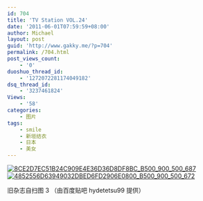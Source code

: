 ```yaml
---
id: 704
title: 'TV Station VOL.24'
date: '2011-06-01T07:59:59+08:00'
author: Michael
layout: post
guid: 'http://www.gakky.me/?p=704'
permalink: /704.html
post_views_count:
    - '0'
duoshuo_thread_id:
    - '1272072281174049182'
dsq_thread_id:
    - '3237461824'
Views:
    - '58'
categories:
    - 图片
tags:
    - smile
    - 新垣结衣
    - 日本
    - 美女
---
```


[![8CE2D7EC51B24C909E4E36D36D8DF8BC_B500_900_500_687](http://www.yui-aragaki.org/wp-content/uploads/img/8CE2D7EC51B24C909E4E36D36D8DF8BC_B500_900_500_687.jpeg)](http://www.yui-aragaki.org/wp-content/uploads/img/8CE2D7EC51B24C909E4E36D36D8DF8BC_B1280_1280_744_1023.jpeg) [![4852556D63949032DBED6FD2906E0800_B500_900_500_672](http://www.yui-aragaki.org/wp-content/uploads/img/4852556D63949032DBED6FD2906E0800_B500_900_500_672.jpeg)](http://www.yui-aragaki.org/wp-content/uploads/img/4852556D63949032DBED6FD2906E0800_B1280_1280_761_1024.jpeg)

旧杂志自扫图 3 （由百度贴吧 hydetetsu99 提供）